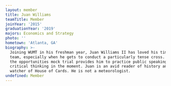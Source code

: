 ```yaml
---
layout: member
title: Juan Williams
teamTitle: Member
joinYear: '2015'
graduationYear: '2019'
majors: Economics and Strategy
photo: ''
hometown: 'Atlanta, GA'
biography: >-
  Joining WUMT in his freshman year, Juan Williams II has loved his time on the
  team, especially when he gets to conduct a particularly tense cross. He loves
  the opportunities mock trial provides him to practice public speaking and
  critical thinking in the moment. Juan is an avid reader of history and an avid
  watcher of House of Cards. He is not a meteorologist.
undefined: Member
---
```


